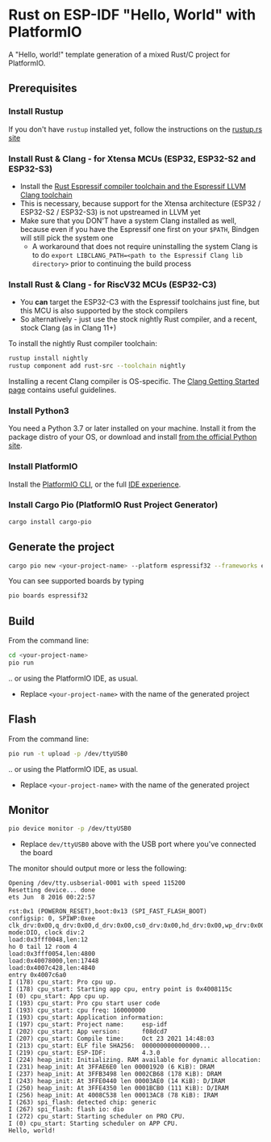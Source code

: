 # Rust on ESP-IDF "Hello, World" with PlatformIO

A "Hello, world!" template generation of a mixed Rust/C project for PlatformIO.

## Prerequisites

### Install Rustup

If you don't have `rustup` installed yet, follow the instructions on the [rustup.rs site](https://rustup.rs)

### Install Rust & Clang - for Xtensa MCUs (ESP32, ESP32-S2 and ESP32-S3)

- Install the [Rust Espressif compiler toolchain and the Espressif LLVM Clang toolchain](https://github.com/esp-rs/rust-build)
- This is necessary, because support for the Xtensa architecture (ESP32 / ESP32-S2 / ESP32-S3) is not upstreamed in LLVM yet
- Make sure that you DON'T have a system Clang installed as well, because even if you have the Espressif one first on your `$PATH`, Bindgen will still pick the system one
  - A workaround that does not require uninstalling the system Clang is to do `export LIBCLANG_PATH=<path to the Espressif Clang lib directory>` prior to continuing the build process

### Install Rust & Clang - for RiscV32 MCUs (ESP32-C3)

- You **can** target the ESP32-C3 with the Espressif toolchains just fine, but this MCU is also supported by the stock compilers
- So alternatively - just use the stock nightly Rust compiler, and a recent, stock Clang (as in Clang 11+)

To install the nightly Rust compiler toolchain:
```sh
rustup install nightly
rustup component add rust-src --toolchain nightly
```

Installing a recent Clang compiler is OS-specific. The [Clang Getting Started page](https://clang.llvm.org/get_started.html) contains useful guidelines.

### Install Python3

You need a Python 3.7 or later installed on your machine. Install it from the package distro of your OS, or download and install [from the official Python site](https://www.python.org/downloads/).

### Install PlatformIO

Install the [PlatformIO CLI](https://platformio.org/install/cli), or the full [IDE experience](https://platformio.org/install/ide).

### Install Cargo Pio (PlatformIO Rust Project Generator)

```sh
cargo install cargo-pio
```

## Generate the project

```sh
cargo pio new <your-project-name> --platform espressif32 --frameworks espidf [--board <your-board-name>]
```

You can see supported boards by typing

```sh
pio boards espressif32
```

## Build

From the command line:
```sh
cd <your-project-name>
pio run
```

.. or using the PlatformIO IDE, as usual.

- Replace `<your-project-name>` with the name of the generated project

## Flash

From the command line:
```sh
pio run -t upload -p /dev/ttyUSB0
```

.. or using the PlatformIO IDE, as usual.

- Replace `<your-project-name>` with the name of the generated project

## Monitor

```sh
pio device monitor -p /dev/ttyUSB0
```

- Replace `dev/ttyUSB0` above with the USB port where you've connected the board

The monitor should output more or less the following:
```
Opening /dev/tty.usbserial-0001 with speed 115200
Resetting device... done
ets Jun  8 2016 00:22:57

rst:0x1 (POWERON_RESET),boot:0x13 (SPI_FAST_FLASH_BOOT)
configsip: 0, SPIWP:0xee
clk_drv:0x00,q_drv:0x00,d_drv:0x00,cs0_drv:0x00,hd_drv:0x00,wp_drv:0x00
mode:DIO, clock div:2
load:0x3fff0048,len:12
ho 0 tail 12 room 4
load:0x3fff0054,len:4800
load:0x40078000,len:17448
load:0x4007c428,len:4840
entry 0x4007c6a0
I (178) cpu_start: Pro cpu up.
I (178) cpu_start: Starting app cpu, entry point is 0x4008115c
I (0) cpu_start: App cpu up.
I (193) cpu_start: Pro cpu start user code
I (193) cpu_start: cpu freq: 160000000
I (193) cpu_start: Application information:
I (197) cpu_start: Project name:     esp-idf
I (202) cpu_start: App version:      f08dcd7
I (207) cpu_start: Compile time:     Oct 23 2021 14:48:03
I (213) cpu_start: ELF file SHA256:  0000000000000000...
I (219) cpu_start: ESP-IDF:          4.3.0
I (224) heap_init: Initializing. RAM available for dynamic allocation:
I (231) heap_init: At 3FFAE6E0 len 00001920 (6 KiB): DRAM
I (237) heap_init: At 3FFB3498 len 0002CB68 (178 KiB): DRAM
I (243) heap_init: At 3FFE0440 len 00003AE0 (14 KiB): D/IRAM
I (250) heap_init: At 3FFE4350 len 0001BCB0 (111 KiB): D/IRAM
I (256) heap_init: At 4008C538 len 00013AC8 (78 KiB): IRAM
I (263) spi_flash: detected chip: generic
I (267) spi_flash: flash io: dio
I (272) cpu_start: Starting scheduler on PRO CPU.
I (0) cpu_start: Starting scheduler on APP CPU.
Hello, world!
```
